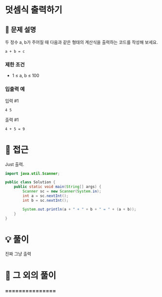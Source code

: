 # 덧셈식 출력하기

## 📌 문제 설명

두 정수 a, b가 주어질 때 다음과 같은 형태의 계산식을 출력하는 코드를 작성해 보세요.

```text/plain
a + b = c
```


### 제한 조건

- 1 ≤ a, b ≤ 100

### 입출력 예

입력 #1

```text/plain
4 5
```

출력 #1

```text/plain
4 + 5 = 9
```

# 🧐 접근

Just 출력.

```java
import java.util.Scanner;

public class Solution {
    public static void main(String[] args) {
        Scanner sc = new Scanner(System.in);
        int a = sc.nextInt();
        int b = sc.nextInt();

        System.out.println(a + " + " + b + " = " + (a + b));
    }
}
```

# 💡 풀이

진짜 그냥 출력

# 📘 그 외의 풀이

### ===============